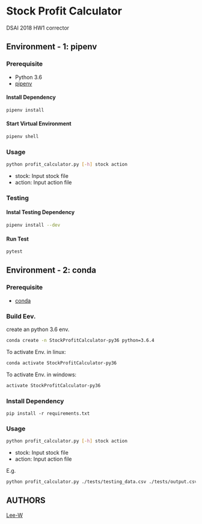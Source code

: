 # Stock Profit Calculator

DSAI 2018 HW1 corrector

## Environment - 1: pipenv
### Prerequisite
- Python 3.6
- [pipenv](http://pipenv.org)

#### Install Dependency
```sh
pipenv install
```

#### Start Virtual Environment
```sh
pipenv shell
```

### Usage
```sh
python profit_calculator.py [-h] stock action
```

- stock: Input stock file
- action: Input action file

### Testing

#### Instal Testing Dependency
```sh
pipenv install --dev
```

#### Run Test
```sh
pytest
```

## Environment - 2: conda
### Prerequisite
- [conda](https://docs.conda.io/en/latest/index.html)

### Build Eev.
create an python 3.6 env.
```sh 
conda create -n StockProfitCalculator-py36 python=3.6.4
```
To activate Env. in linux:
```sh 
conda activate StockProfitCalculator-py36
```

To activate Env. in windows:
```sh 
activate StockProfitCalculator-py36
```

### Install Dependency
```
pip install -r requirements.txt
```

### Usage
```sh
python profit_calculator.py [-h] stock action
```
- stock: Input stock file
- action: Input action file

E.g.
```sh
python profit_calculator.py ./tests/testing_data.csv ./tests/output.csv
```

## AUTHORS
[Lee-W](https://github.com/Lee-W/)